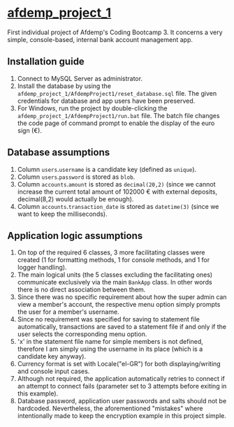 # [afdemp_project_1](https://github.com/padoura/afdemp_project_1)
First individual project of Afdemp's Coding Bootcamp 3. It concerns a very simple, console-based, internal bank account management app.

## Installation guide ##
1) Connect to MySQL Server as administrator. 
2) Install the database by using the `afdemp_project_1/AfdempProject1/reset_database.sql` file. The given credentials for database and app users have been preserved.
3) For Windows, run the project by double-clicking the `afdemp_project_1/AfdempProject1/run.bat` file. The batch file changes the code page of command prompt to enable the display of the euro sign (€).

## Database assumptions ##
1) Column `users`.`username` is a candidate key (defined as `unique`).
2) Column `users`.`password` is stored as `blob`.
3) Column `accounts`.`amount` is stored as `decimal(20,2)` (since we cannot increase the current total amount of 102000 € with external deposits, decimal(8,2) would actually be enough).
4) Column `accounts`.`transaction_date` is stored as `datetime(3)` (since we want to keep the milliseconds).

## Application logic assumptions ##
1) On top of the required 6 classes, 3 more facilitating classes were created (1 for formatting methods, 1 for console methods, and 1 for logger handling).
2) The main logical units (the 5 classes excluding the facilitating ones) communicate exclusively via the main `BankApp` class. In other words there is no direct association between them.
3) Since there was no specific requirement about how the super admin can view a member's account, the respective menu option simply prompts the user for a member's username.
4) Since no requirement was specified for saving to statement file automatically, transactions are saved to a statement file if and only if the user selects the corresponding menu option.
5) 'x' in the statement file name for simple members is not defined, therefore I am simply using the username in its place (which is a candidate key anyway).
6) Currency format is set with Locale("el-GR") for both displaying/writing and console input cases.
7) Although not required, the application automatically retries to connect if an attempt to connect fails (parameter set to 3 attempts before exiting in this example).
8) Database password, application user passwords and salts should not be hardcoded. Nevertheless, the aforementioned "mistakes" where intentionally made to keep the encryption example in this project simple.

